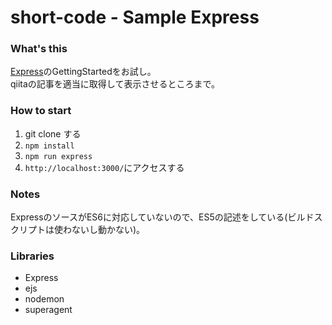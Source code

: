 # short-code - Sample Express

### What's this
[Express](http://expressjs.com/)のGettingStartedをお試し。  
qiitaの記事を適当に取得して表示させるところまで。

### How to start

1. git clone する
2. `npm install`
3. `npm run express`
4. `http://localhost:3000/`にアクセスする


### Notes
ExpressのソースがES6に対応していないので、ES5の記述をしている(ビルドスクリプトは使わないし動かない)。

### Libraries

* Express
* ejs
* nodemon
* superagent
